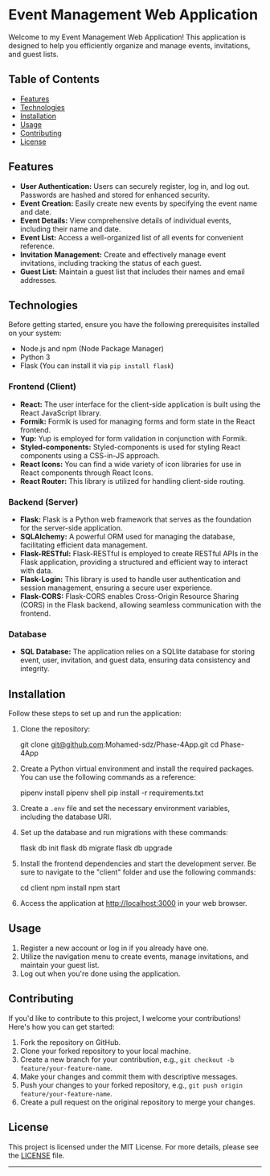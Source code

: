 
# Event Management Web Application

Welcome to my Event Management Web Application! This application is designed to help you efficiently organize and manage events, invitations, and guest lists.

## Table of Contents

- [Features](#features)
- [Technologies](#technologies)
- [Installation](#installation)
- [Usage](#usage)
- [Contributing](#contributing)
- [License](#license)

## Features

- **User Authentication:** Users can securely register, log in, and log out. Passwords are hashed and stored for enhanced security.
- **Event Creation:** Easily create new events by specifying the event name and date.
- **Event Details:** View comprehensive details of individual events, including their name and date.
- **Event List:** Access a well-organized list of all events for convenient reference.
- **Invitation Management:** Create and effectively manage event invitations, including tracking the status of each guest.
- **Guest List:** Maintain a guest list that includes their names and email addresses.

## Technologies

Before getting started, ensure you have the following prerequisites installed on your system:

- Node.js and npm (Node Package Manager)
- Python 3
- Flask (You can install it via `pip install flask`)

### Frontend (Client)

- **React:** The user interface for the client-side application is built using the React JavaScript library.
- **Formik:** Formik is used for managing forms and form state in the React frontend.
- **Yup:** Yup is employed for form validation in conjunction with Formik.
- **Styled-components:** Styled-components is used for styling React components using a CSS-in-JS approach.
- **React Icons:** You can find a wide variety of icon libraries for use in React components through React Icons.
- **React Router:** This library is utilized for handling client-side routing.

### Backend (Server)

- **Flask:** Flask is a Python web framework that serves as the foundation for the server-side application.
- **SQLAlchemy:** A powerful ORM used for managing the database, facilitating efficient data management.
- **Flask-RESTful:** Flask-RESTful is employed to create RESTful APIs in the Flask application, providing a structured and efficient way to interact with data.
- **Flask-Login:** This library is used to handle user authentication and session management, ensuring a secure user experience.
- **Flask-CORS:** Flask-CORS enables Cross-Origin Resource Sharing (CORS) in the Flask backend, allowing seamless communication with the frontend.

### Database

- **SQL Database:** The application relies on a SQLlite database for storing event, user, invitation, and guest data, ensuring data consistency and integrity.

## Installation

Follow these steps to set up and run the application:

1. Clone the repository:

   git clone <git@github.com>:Mohamed-sdz/Phase-4App.git
   cd Phase-4App

2. Create a Python virtual environment and install the required packages. You can use the following commands as a reference:

   pipenv install
   pipenv shell
   pip install -r requirements.txt

3. Create a `.env` file and set the necessary environment variables, including the database URI.

4. Set up the database and run migrations with these commands:

   flask db init
   flask db migrate
   flask db upgrade

5. Install the frontend dependencies and start the development server. Be sure to navigate to the "client" folder and use the following commands:

   cd client
   npm install
   npm start

6. Access the application at [http://localhost:3000](http://localhost:3000) in your web browser.

## Usage

1. Register a new account or log in if you already have one.
2. Utilize the navigation menu to create events, manage invitations, and maintain your guest list.
3. Log out when you're done using the application.

## Contributing

If you'd like to contribute to this project, I welcome your contributions! Here's how you can get started:

1. Fork the repository on GitHub.
2. Clone your forked repository to your local machine.
3. Create a new branch for your contribution, e.g., `git checkout -b feature/your-feature-name`.
4. Make your changes and commit them with descriptive messages.
5. Push your changes to your forked repository, e.g., `git push origin feature/your-feature-name`.
6. Create a pull request on the original repository to merge your changes.

## License

This project is licensed under the MIT License. For more details, please see the [LICENSE](LICENSE) file.

---
